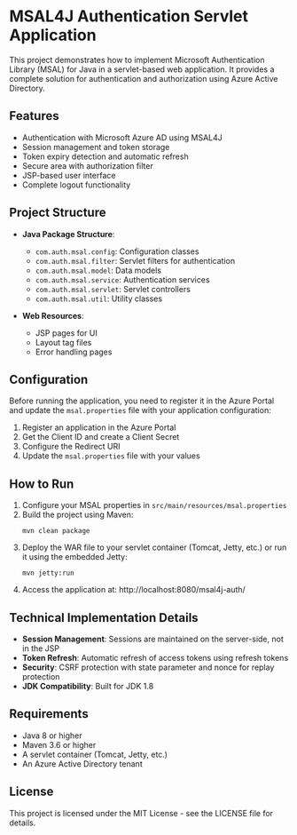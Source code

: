 # MSAL4J Authentication Servlet Application

This project demonstrates how to implement Microsoft Authentication Library (MSAL) for Java in a servlet-based web application. It provides a complete solution for authentication and authorization using Azure Active Directory.

## Features

- Authentication with Microsoft Azure AD using MSAL4J
- Session management and token storage
- Token expiry detection and automatic refresh
- Secure area with authorization filter
- JSP-based user interface
- Complete logout functionality

## Project Structure

- **Java Package Structure**:
  - `com.auth.msal.config`: Configuration classes
  - `com.auth.msal.filter`: Servlet filters for authentication
  - `com.auth.msal.model`: Data models
  - `com.auth.msal.service`: Authentication services
  - `com.auth.msal.servlet`: Servlet controllers
  - `com.auth.msal.util`: Utility classes

- **Web Resources**:
  - JSP pages for UI
  - Layout tag files
  - Error handling pages

## Configuration

Before running the application, you need to register it in the Azure Portal and update the `msal.properties` file with your application configuration:

1. Register an application in the Azure Portal
2. Get the Client ID and create a Client Secret
3. Configure the Redirect URI
4. Update the `msal.properties` file with your values

## How to Run

1. Configure your MSAL properties in `src/main/resources/msal.properties`
2. Build the project using Maven:
   ```
   mvn clean package
   ```
3. Deploy the WAR file to your servlet container (Tomcat, Jetty, etc.) or run it using the embedded Jetty:
   ```
   mvn jetty:run
   ```
4. Access the application at: http://localhost:8080/msal4j-auth/

## Technical Implementation Details

- **Session Management**: Sessions are maintained on the server-side, not in the JSP
- **Token Refresh**: Automatic refresh of access tokens using refresh tokens
- **Security**: CSRF protection with state parameter and nonce for replay protection
- **JDK Compatibility**: Built for JDK 1.8

## Requirements

- Java 8 or higher
- Maven 3.6 or higher
- A servlet container (Tomcat, Jetty, etc.)
- An Azure Active Directory tenant

## License

This project is licensed under the MIT License - see the LICENSE file for details.
